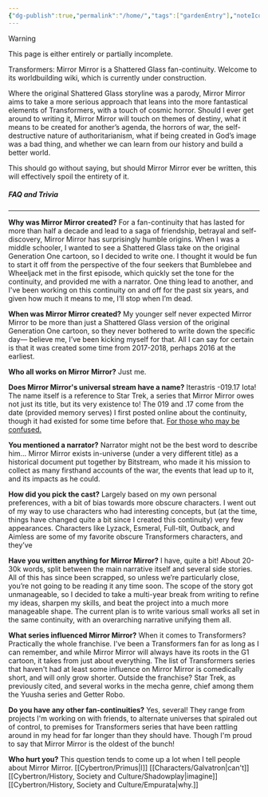 ```yaml
---
{"dg-publish":true,"permalink":"/home/","tags":["gardenEntry"],"noteIcon":"default"}
---
```

 
>[!warning] 
>This page is either entirely or partially incomplete. 

Transformers: Mirror Mirror is a Shattered Glass fan-continuity. Welcome to its worldbuilding wiki, which is currently under construction. 

Where the original Shattered Glass storyline was a parody, Mirror Mirror aims to take a more serious approach that leans into the more fantastical elements of Transformers, with a touch of cosmic horror. Should I ever get around to writing it, Mirror Mirror will touch on themes of destiny, what it means to be created for another’s agenda, the horrors of war, the self-destructive nature of authoritarianism, what if being created in God’s image was a bad thing, and whether we can learn from our history and build a better world. 

This should go without saying, but should Mirror Mirror ever be written, this will effectively spoil the entirety of it. 
##### FAQ and Trivia
---
**Why was Mirror Mirror created?**
For a fan-continuity that has lasted for more than half a decade and lead to a saga of friendship, betrayal and self-discovery, Mirror Mirror has surprisingly humble origins. When I was a middle schooler, I wanted to see a Shattered Glass take on the original Generation One cartoon, so I decided to write one. I thought it would be fun to start it off from the perspective of the four seekers that Bumblebee and Wheeljack met in the first episode, which quickly set the tone for the continuity, and provided me with a narrator.  One thing lead to another, and I've been working on this continuity on and off for the past six years, and given how much it means to me, I’ll stop when I’m dead. 

**When was Mirror Mirror created?** 
My younger self never expected Mirror Mirror to be more than just a Shattered Glass version of the original Generation One cartoon, so they never bothered to write down the specific day— believe me, I’ve been kicking myself for that. All I can say for certain is that it was created some time from 2017-2018, perhaps 2016 at the earliest. 

**Who all works on Mirror Mirror?**
Just me. 

**Does Mirror Mirror's universal stream have a name?**
Iterastris -019.17 Iota! The name itself is a reference to Star Trek, a series that Mirror Mirror owes not just its title, but its very existence to! The 019 and .17 come from the date (provided memory serves) I first posted online about the continuity, though it had existed for some time before that. [For those who may be confused.](https://tfwiki.net/wiki/Universal_stream) 

**You mentioned a narrator?**
Narrator might not be the best word to describe him... Mirror Mirror exists in-universe (under a very different title) as a historical document put together by Bitstream, who made it his mission to collect as many firsthand accounts of the war, the events that lead up to it, and its impacts as he could.

**How did you pick the cast?**
Largely based on my own personal preferences, with a bit of bias towards more obscure characters. I went out of my way to use characters who had interesting concepts, but (at the time, things have changed quite a bit since I created this continuity) very few appearances. Characters like Lyzack, Esmeral, Full-tilt, Outback, and Aimless are some of my favorite obscure Transformers characters, and they’ve 

**Have you written anything for Mirror Mirror?**
I have, quite a bit! About 20-30k words, split between the main narrative itself and several side stories. All of this has since been scrapped, so unless we’re particularly close, you’re not going to be reading it any time soon. The scope of the story got unmanageable, so I decided to take a multi-year break from writing to refine my ideas, sharpen my skills, and beat the project into a much more manageable shape. The current plan is to write various small works all set in the same continuity, with an overarching narrative unifying them all. 

**What series influenced Mirror Mirror?**
When it comes to Transformers? Practically the whole franchise. I've been a Transformers fan for as long as I can remember, and while Mirror Mirror will always have its roots in the G1 cartoon, it takes from just about everything. The list of Transformers series that haven't had at least some influence on Mirror Mirror is comedically short, and will only grow shorter. Outside the franchise? Star Trek, as previously cited, and several works in the mecha genre, chief among them the Yuusha series and Getter Robo.  
 
**Do you have any other fan-continuities?**
Yes, several! They range from projects I'm working on with friends, to alternate universes that spiraled out of control, to premises for Transformers series that have been rattling around in my head for far longer than they should have. Though I'm proud to say that Mirror Mirror is the oldest of the bunch! 

**Who hurt you?**
This question tends to come up a lot when I tell people about Mirror Mirror. [[Cybertron/Primus\|I]] [[Characters/Galvatron\|can't]] [[Cybertron/History, Society and Culture/Shadowplay\|imagine]] [[Cybertron/History, Society and Culture/Empurata\|why.]]  
